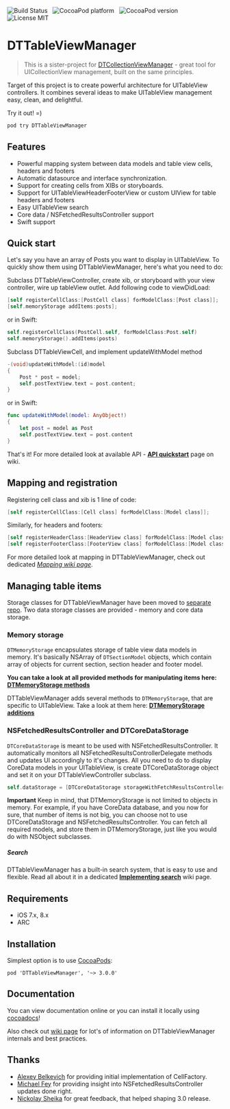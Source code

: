 ![Build Status](https://travis-ci.org/DenHeadless/DTTableViewManager.png?branch=master) &nbsp;
![CocoaPod platform](https://cocoapod-badges.herokuapp.com/p/DTTableViewManager/badge.png) &nbsp; 
![CocoaPod version](https://cocoapod-badges.herokuapp.com/v/DTTableViewManager/badge.png) &nbsp; 
![License MIT](https://go-shields.herokuapp.com/license-MIT-blue.png)

DTTableViewManager
================
> This is a sister-project for [DTCollectionViewManager](https://github.com/DenHeadless/DTCollectionViewManager) - great tool for UICollectionView management, built on the same principles.

Target of this project is to create powerful architecture for UITableView сontrollers. It combines several ideas to make UITableView management easy, clean, and delightful. 

Try it out! =)

```bash
pod try DTTableViewManager
```

## Features

* Powerful mapping system between data models and table view cells, headers and footers
* Automatic datasource and interface synchronization.
* Support for creating cells from XIBs or storyboards.
* Support for UITableViewHeaderFooterView or custom UIView for table headers and footers
* Easy UITableView search 
* Core data / NSFetchedResultsController support
* Swift support

## Quick start

Let's say you have an array of Posts you want to display in UITableView. To quickly show them using DTTableViewManager, here's what you need to do:

Subclass DTTableViewController, create xib, or storyboard with your view controller, wire up tableView outlet. Add following code to viewDidLoad:

```objective-c
[self registerCellClass:[PostCell class] forModelClass:[Post class]];
[self.memoryStorage addItems:posts];
```
or in Swift:
```swift
self.registerCellClass(PostCell.self, forModelClass:Post.self)
self.memoryStorage().addItems(posts)
```

Subclass DTTableViewCell, and implement updateWithModel method
```objective-c
-(void)updateWithModel:(id)model
{
    Post * post = model;
    self.postTextView.text = post.content;
}
```
or in Swift:
```swift
func updateWithModel(model: AnyObject!)
{
    let post = model as Post
    self.postTextView.text = post.content
}
```

That's it! For more detailed look at available API - **[API quickstart](https://github.com/DenHeadless/DTTableViewManager/wiki/API-quickstart)** page on wiki.

## Mapping and registration

Registering cell class and xib is 1 line of code:

```objective-c
[self registerCellClass:[Cell class] forModelClass:[Model class]];
```
Similarly, for headers and footers:

```objective-c
[self registerHeaderClass:[HeaderView class] forModelClass:[Model class]];
[self registerFooterClass:[FooterView class] forModelClass:[Model class]];
```

For more detailed look at mapping in DTTableViewManager, check out dedicated *[Mapping wiki page](https://github.com/DenHeadless/DTTableViewManager/wiki/Mapping)*.

## Managing table items

Storage classes for DTTableViewManager have been moved to [separate repo](https://github.com/DenHeadless/DTModelStorage). Two data storage classes are provided - memory and core data storage. 

### Memory storage

`DTMemoryStorage` encapsulates storage of table view data models in memory. It's basically NSArray of `DTSectionModel` objects, which contain array of objects for current section, section header and footer model.

**You can take a look at all provided methods for manipulating items here: [DTMemoryStorage methods](https://github.com/DenHeadless/DTModelStorage/blob/master/README.md#adding-items)**

DTTableViewManager adds several methods to `DTMemoryStorage`, that are specific to UITableView. Take a look at them here: **[DTMemoryStorage additions](https://github.com/DenHeadless/DTTableViewManager/wiki/DTMemoryStorage-additions)**

### NSFetchedResultsController and DTCoreDataStorage

`DTCoreDataStorage` is meant to be used with NSFetchedResultsController. It automatically monitors all NSFetchedResultsControllerDelegate methods and updates UI accordingly to it's changes. All you need to do to display CoreData models in your UITableView, is create DTCoreDataStorage object and set it on your DTTableViewController subclass.

```objective-c
self.dataStorage = [DTCoreDataStorage storageWithFetchResultsController:controller];
```

**Important** Keep in mind, that DTMemoryStorage is not limited to objects in memory. For example, if you have CoreData database, and you now for sure, that number of items is not big, you can choose not to use DTCoreDataStorage and NSFetchedResultsController. You can fetch all required models, and store them in DTMemoryStorage, just like you would do with NSObject subclasses.

##### Search

DTTableViewManager has a built-in search system, that is easy to use and flexible. Read all about it in a dedicated **[Implementing search](https://github.com/DenHeadless/DTTableViewManager/wiki/Implementing-search)** wiki page.	


## Requirements

* iOS 7.x, 8.x
* ARC
        
## Installation

Simplest option is to use [CocoaPods](http://www.cocoapods.org):

	pod 'DTTableViewManager', '~> 3.0.0'

## Documentation

You can view documentation online or you can install it locally using [cocoadocs](http://cocoadocs.org/docsets/DTTableViewManager)!

Also check out [wiki page](https://github.com/DenHeadless/DTTableViewManager/wiki) for lot's of information on DTTableViewManager internals and best practices.

## Thanks

* [Alexey Belkevich](https://github.com/belkevich) for providing initial implementation of CellFactory.
* [Michael Fey](https://github.com/MrRooni) for providing insight into NSFetchedResultsController updates done right. 
* [Nickolay Sheika](https://github.com/hawk-ukr) for great feedback, that helped shaping 3.0 release.
